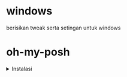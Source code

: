 # windows

berisikan tweak serta setingan untuk windows

# oh-my-posh

<details>
<summary>Instalasi</summary>
create folder
trus buka powershell nya di folder nya
(run administrator)

```
irm "https://github.com/ChrisTitusTech/powershell-profile/raw/main/setup.ps1" | iex

abis itu yess to all
```

extrack file cove.zip

```
explorer .

kemudian unzip fole "cove.zip"
```

ubah jenis font nya menjadi caskaydiacove nerd front

lalu buka ulang terminal dan tambahkan scrip ini fungsi nya seperti sugest auto complete dari yang pernah kita pake

```
install-Module PSReadLine -Force

Set-PSReadLineOption -PredictionSource History

Set-PSReadLineOption -PredictionViewStyle ListView
```

untuk menambah setingan profile

```
cek direktory nya
$PROFILE

lalu buka dengan
notepad C:\Users\R\Documents\WindowsPowerShell\Microsoft.PowerShell_profile.ps1

vscode C:\Users\R\Documents\WindowsPowerShell\Microsoft.PowerShell_profile.ps1
```

link download font

```
https://www.nerdfonts.com/

```

install windows terminal nya

```

https://www.microsoft.com/store/productId/9N0DX20HK701

```

ubah font nya di vscode nya juga

```

ctrl+shift+p

ketik
setting.json

pilih yang personal tambahkan
"terminal.integrated.fontFamily": "CaskaydiaCove Nerd Font Mono",

```

</details>
